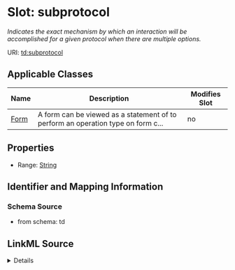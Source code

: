 

# Slot: subprotocol


_Indicates the exact mechanism by which an interaction will be accomplished for a given protocol when there are multiple options._



URI: [td:subprotocol](https://www.w3.org/2019/wot/td#subprotocol)



<!-- no inheritance hierarchy -->





## Applicable Classes

| Name | Description | Modifies Slot |
| --- | --- | --- |
| [Form](Form.md) | A form can be viewed as a statement of to perform an operation type on form c... |  no  |







## Properties

* Range: [String](String.md)





## Identifier and Mapping Information







### Schema Source


* from schema: td




## LinkML Source

<details>
```yaml
name: subprotocol
description: Indicates the exact mechanism by which an interaction will be accomplished
  for a given protocol when there are multiple options.
from_schema: td
rank: 1000
alias: subprotocol
owner: Form
domain_of:
- Form
range: string

```
</details>
